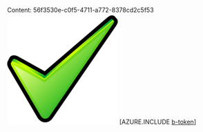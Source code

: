 Content: 56f3530e-c0f5-4711-a772-8378cd2c5f53![image](74bff335-0429-4b5e-b8b9-761b410a155e.png)
[AZURE.INCLUDE [b-token](6eddd2dd-b57e-4c9e-b525-edfeacc7427e.md)]
